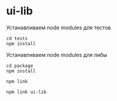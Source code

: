 # ui-lib
Устанавливаем node modules для тестов
```
cd tests
npm install
```
Устанавливаем node modules для либы 
```
cd package
npm install
```

```
npm link
```

```
npm link ui-lib
```
